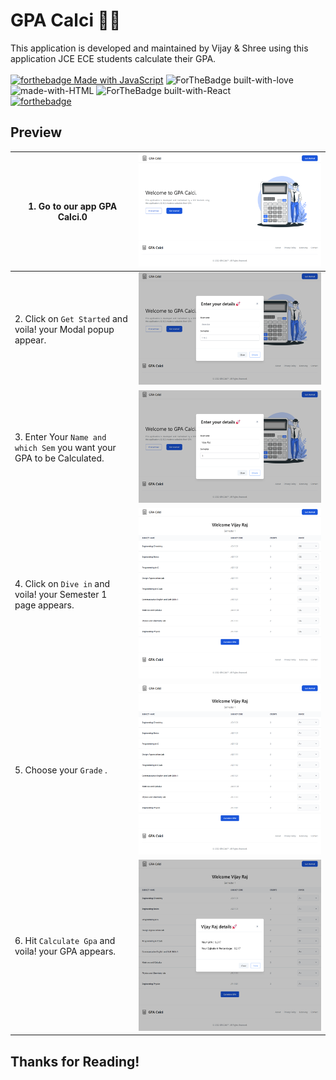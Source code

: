 # GPA Calci 🚀💥

This application is developed and maintained by Vijay & Shree
using this application JCE ECE students calculate their GPA. <br><br>
[![forthebadge Made with JavaScript](https://forthebadge.com/images/badges/made-with-javascript.svg)](https://www.javascript.com/)
![ForTheBadge built-with-love](http://ForTheBadge.com/images/badges/built-with-love.svg)
<br>
![made-with-HTML](https://img.shields.io/badge/HTML-5.0-ff5230?style=for-the-badge&logo=HTML5)
![ForTheBadge built-with-React](https://camo.githubusercontent.com/4e4a3b5c3e9c00501ec866e2f2466c5a6032f838aca5f2cf3b14450e39e8a2f0/68747470733a2f2f696d672e736869656c64732e696f2f62616467652f72656163742532302d2532333230323332612e7376673f267374796c653d666f722d7468652d6261646765266c6f676f3d7265616374266c6f676f436f6c6f723d253233363144414642)<br>
[![forthebadge](https://forthebadge.com/images/badges/check-it-out.svg)](https://forthebadge.com)

## Preview

| 1. Go to our app GPA Calci.0                                           | ![Image not found](/Readme_images/Mainpage.png)          |
| ---------------------------------------------------------------------- | -------------------------------------------------------- |
| 2. Click on `Get Started` and voila! your Modal popup appear.          | ![Image not found](Readme_images/Get_start.png)          |
| 3. Enter Your `Name and which Sem` you want your GPA to be Calculated. | ![Image not found](/Readme_images/Enter_Details.png)     |
| 4. Click on `Dive in` and voila! your Semester 1 page appears.         | ![Image not found](/Readme_images/Semester_subjects.png) |
| 5. Choose your `Grade` .                                               | ![Image not found](/Readme_images/After_grades.png)      |
| 6. Hit `Calculate Gpa` and voila! your GPA appears.                    | ![Image not found](/Readme_images/Calculated_gpa.png)    |

## Thanks for Reading!
